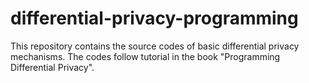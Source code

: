 # differential-privacy-programming
This repository contains the source codes of basic differential privacy mechanisms. The codes follow tutorial in the book "Programming Differential Privacy".
